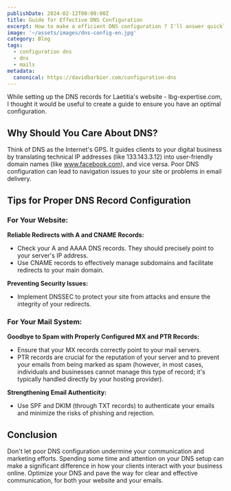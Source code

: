 ```yaml
---
publishDate: 2024-02-12T00:00:00Z
title: Guide for Effective DNS Configuration
excerpt: How to make a efficient DNS configuration ? I'll answer quickly here.
image: '~/assets/images/dns-config-en.jpg'
category: Blog
tags:
  - configuration dns
  - dns
  - mails
metadata:
  canonical: https://davidbarbier.com/configuration-dns
---
```


While setting up the DNS records for Laetitia's website - lbg-expertise.com, I thought it would be useful to create a guide to ensure you have an optimal configuration.

## Why Should You Care About DNS?
Think of DNS as the Internet's GPS. It guides clients to your digital business by translating technical IP addresses (like 133.143.3.12) into user-friendly domain names (like www.facebook.com), and vice versa. Poor DNS configuration can lead to navigation issues to your site or problems in email delivery.

## Tips for Proper DNS Record Configuration

### For Your Website:
**Reliable Redirects with A and CNAME Records:**

- Check your A and AAAA DNS records. They should precisely point to your server's IP address.
- Use CNAME records to effectively manage subdomains and facilitate redirects to your main domain.

**Preventing Security Issues:**

- Implement DNSSEC to protect your site from attacks and ensure the integrity of your redirects.

### For Your Mail System:

**Goodbye to Spam with Properly Configured MX and PTR Records:**

- Ensure that your MX records correctly point to your mail servers.
- PTR records are crucial for the reputation of your server and to prevent your emails from being marked as spam (however, in most cases, individuals and businesses cannot manage this type of record; it's typically handled directly by your hosting provider).

**Strengthening Email Authenticity:**

- Use SPF and DKIM (through TXT records) to authenticate your emails and minimize the risks of phishing and rejection.

## Conclusion

Don't let poor DNS configuration undermine your communication and marketing efforts. Spending some time and attention on your DNS setup can make a significant difference in how your clients interact with your business online. Optimize your DNS and pave the way for clear and effective communication, for both your website and your emails.